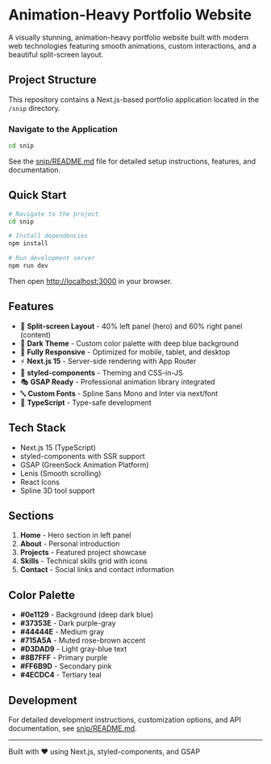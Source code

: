 # Animation-Heavy Portfolio Website

A visually stunning, animation-heavy portfolio website built with modern web technologies featuring smooth animations, custom interactions, and a beautiful split-screen layout.

## Project Structure

This repository contains a Next.js-based portfolio application located in the `/snip` directory.

### Navigate to the Application

```bash
cd snip
```

See the [snip/README.md](./snip/README.md) file for detailed setup instructions, features, and documentation.

## Quick Start

```bash
# Navigate to the project
cd snip

# Install dependencies
npm install

# Run development server
npm run dev
```

Then open [http://localhost:3000](http://localhost:3000) in your browser.

## Features

- 🎨 **Split-screen Layout** - 40% left panel (hero) and 60% right panel (content)
- 🌙 **Dark Theme** - Custom color palette with deep blue background
- 📱 **Fully Responsive** - Optimized for mobile, tablet, and desktop
- ⚡ **Next.js 15** - Server-side rendering with App Router
- 💅 **styled-components** - Theming and CSS-in-JS
- 🎭 **GSAP Ready** - Professional animation library integrated
- 🔤 **Custom Fonts** - Spline Sans Mono and Inter via next/font
- 🎯 **TypeScript** - Type-safe development

## Tech Stack

- Next.js 15 (TypeScript)
- styled-components with SSR support
- GSAP (GreenSock Animation Platform)
- Lenis (Smooth scrolling)
- React Icons
- Spline 3D tool support

## Sections

1. **Home** - Hero section in left panel
2. **About** - Personal introduction
3. **Projects** - Featured project showcase
4. **Skills** - Technical skills grid with icons
5. **Contact** - Social links and contact information

## Color Palette

- **#0e1129** - Background (deep dark blue)
- **#37353E** - Dark purple-gray
- **#44444E** - Medium gray
- **#715A5A** - Muted rose-brown accent
- **#D3DAD9** - Light gray-blue text
- **#8B7FFF** - Primary purple
- **#FF6B9D** - Secondary pink
- **#4ECDC4** - Tertiary teal

## Development

For detailed development instructions, customization options, and API documentation, see [snip/README.md](./snip/README.md).

---

Built with ❤️ using Next.js, styled-components, and GSAP
